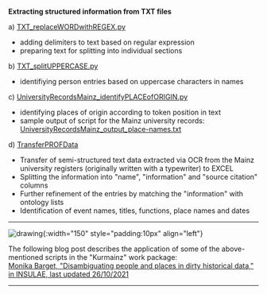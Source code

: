 **Extracting structured information from TXT files**

a) [TXT_replaceWORDwithREGEX.py](https://github.com/ieg-dhr/DigiKAR/blob/main/TXT_replaceWORDwithREGEX.py) 

- adding delimiters to text based on regular expression
- preparing text for splitting into individual sections

b) [TXT_splitUPPERCASE.py](https://github.com/ieg-dhr/DigiKAR/blob/main/TXT_splitUPPERCASE.py)

- identifiying person entries based on uppercase characters in names

c) [UniversityRecordsMainz_identifyPLACEofORIGIN.py](https://github.com/ieg-dhr/DigiKAR/blob/main/UniversityRecordsMainz_identifyPLACEofORIGIN.py)

- identifying places of origin according to token position in text
- sample output of script for the Mainz university records: 
[UniversityRecordsMainz_output_place-names.txt](https://github.com/ieg-dhr/DigiKAR/blob/main/UniversityRecordsMainz_output_place-names.txt)

d) [TransferPROFData](https://github.com/ieg-dhr/DigiKAR/blob/main/JupyterNotebooks_DigiKAR/TransferPROFData.ipynb)

- Transfer of semi-structured text data extracted via OCR from the Mainz university registers (originally written with a typewriter) to EXCEL
- Splitting the information into "name", "information" and "source citation" columns
- Further refinement of the entries by matching the "information" with ontology lists
- Identification of event names, titles, functions, place names and dates

***

![drawing](https://upload.wikimedia.org/wikipedia/commons/1/1c/Kurmainzische_Wappentafel_1750.jpg){:width="150" style="padding:10px" align="left"}

The following blog post describes the application of some of the above-mentioned scripts in the "Kurmainz" work package:<br>
[Monika Barget, "Disambiguating people and places in dirty historical data," in INSULAE, last updated 26/10/2021](https://insulae.hypotheses.org/333)

***

